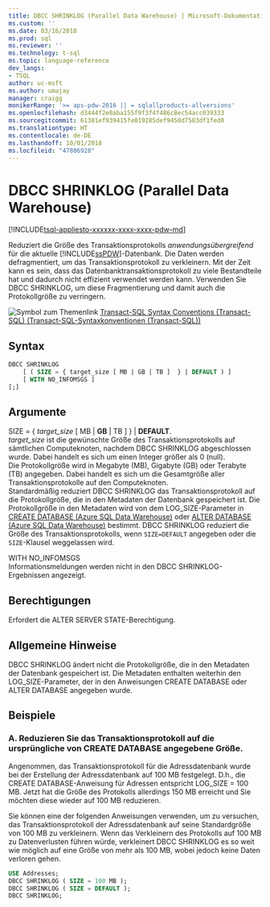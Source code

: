 ```yaml
---
title: DBCC SHRINKLOG (Parallel Data Warehouse) | Microsoft-Dokumentation
ms.custom: ''
ms.date: 03/16/2018
ms.prod: sql
ms.reviewer: ''
ms.technology: t-sql
ms.topic: language-reference
dev_langs:
- TSQL
author: uc-msft
ms.author: umajay
manager: craigg
monikerRange: '>= aps-pdw-2016 || = sqlallproducts-allversions'
ms.openlocfilehash: d3444f2e0aba155f9f3f4f486c8ec54acc039333
ms.sourcegitcommit: 61381ef939415fe019285def9450d7583df1fed0
ms.translationtype: HT
ms.contentlocale: de-DE
ms.lasthandoff: 10/01/2018
ms.locfileid: "47806928"
---
```

# <a name="dbcc-shrinklog-parallel-data-warehouse"></a>DBCC SHRINKLOG (Parallel Data Warehouse)
[!INCLUDE[tsql-appliesto-xxxxxx-xxxx-xxxx-pdw-md](../../includes/tsql-appliesto-xxxxxx-xxxx-xxxx-pdw-md.md)]

Reduziert die Größe des Transaktionsprotokolls *anwendungsübergreifend* für die aktuelle [!INCLUDE[ssPDW](../../includes/sspdw-md.md)]-Datenbank. Die Daten werden defragmentiert, um das Transaktionsprotokoll zu verkleinern. Mit der Zeit kann es sein, dass das Datenbanktransaktionsprotokoll zu viele Bestandteile hat und dadurch nicht effizient verwendet werden kann. Verwenden Sie DBCC SHRINKLOG, um diese Fragmentierung und damit auch die Protokollgröße zu verringern.
  
![Symbol zum Themenlink](../../database-engine/configure-windows/media/topic-link.gif "Symbol zum Themenlink") [Transact-SQL Syntax Conventions &#40;Transact-SQL&#41; (Transact-SQL-Syntaxkonventionen (Transact-SQL))](../../t-sql/language-elements/transact-sql-syntax-conventions-transact-sql.md)
  
## <a name="syntax"></a>Syntax  
  
```sql
DBCC SHRINKLOG   
    [ ( SIZE = { target_size [ MB | GB | TB ]  } | DEFAULT ) ]   
    [ WITH NO_INFOMSGS ]   
[;]  
```  
  
## <a name="arguments"></a>Argumente  
SIZE = { *target_size* [ MB | **GB** | TB ]  } | **DEFAULT**.  
*target_size* ist die gewünschte Größe des Transaktionsprotokolls auf sämtlichen Computeknoten, nachdem DBCC SHRINKLOG abgeschlossen wurde. Dabei handelt es sich um einen Integer größer als 0 (null).  
Die Protokollgröße wird in Megabyte (MB), Gigabyte (GB) oder Terabyte (TB) angegeben. Dabei handelt es sich um die Gesamtgröße aller Transaktionsprotokolle auf den Computeknoten.  
Standardmäßig reduziert DBCC SHRINKLOG das Transaktionsprotokoll auf die Protokollgröße, die in den Metadaten der Datenbank gespeichert ist. Die Protokollgröße in den Metadaten wird von dem LOG_SIZE-Parameter in [CREATE DATABASE &#40;Azure SQL Data Warehouse&#41;](../../t-sql/statements/create-database-azure-sql-data-warehouse.md) oder [ALTER DATABASE &#40;Azure SQL Data Warehouse&#41;](../../t-sql/statements/alter-database-azure-sql-data-warehouse.md) bestimmt. DBCC SHRINKLOG reduziert die Größe des Transaktionsprotokolls, wenn `SIZE=DEFAULT` angegeben oder die `SIZE`-Klausel weggelassen wird.
  
WITH NO_INFOMSGS  
Informationsmeldungen werden nicht in den DBCC SHRINKLOG-Ergebnissen angezeigt.  
  
## <a name="permissions"></a>Berechtigungen  
Erfordert die ALTER SERVER STATE-Berechtigung.
  
## <a name="general-remarks"></a>Allgemeine Hinweise  
DBCC SHRINKLOG ändert nicht die Protokollgröße, die in den Metadaten der Datenbank gespeichert ist. Die Metadaten enthalten weiterhin den LOG_SIZE-Parameter, der in den Anweisungen CREATE DATABASE oder ALTER DATABASE angegeben wurde.
  
## <a name="examples"></a>Beispiele 
### <a name="a-shrink-the-transaction-log-to-the-original-size-specified-by-create-database"></a>A. Reduzieren Sie das Transaktionsprotokoll auf die ursprüngliche von CREATE DATABASE angegebene Größe.  
Angenommen, das Transaktionsprotokoll für die Adressdatenbank wurde bei der Erstellung der Adressdatenbank auf 100 MB festgelegt. D.h., die CREATE DATABASE-Anweisung für Adressen entspricht LOG_SIZE = 100 MB. Jetzt hat die Größe des Protokolls allerdings 150 MB erreicht und Sie möchten diese wieder auf 100 MB reduzieren.
  
Sie können eine der folgenden Anweisungen verwenden, um zu versuchen, das Transaktionsprotokoll der Adressdatenbank auf seine Standardgröße von 100 MB zu verkleinern. Wenn das Verkleinern des Protokolls auf 100 MB zu Datenverlusten führen würde, verkleinert DBCC SHRINKLOG es so weit wie möglich auf eine Größe von mehr als 100 MB, wobei jedoch keine Daten verloren gehen.
  
```sql
USE Addresses;  
DBCC SHRINKLOG ( SIZE = 100 MB );  
DBCC SHRINKLOG ( SIZE = DEFAULT );  
DBCC SHRINKLOG;  
```  
  
  
